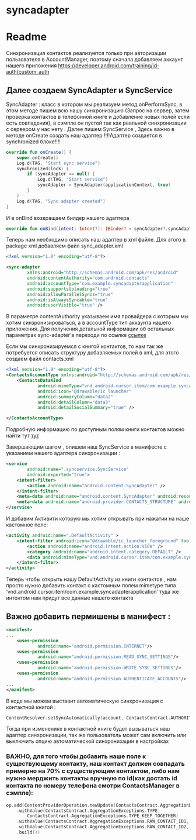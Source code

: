 # syncadapter
# Readme

Синхронизация контактов реализуется только при авторизации пользователя в AccountManager, поэтому сначала добавляем аккаунт нашего приложения https://developer.android.com/training/id-auth/custom_auth 

## Далее создаем SyncAdapter и SyncService

SyncAdapter : класс в котором мы реализуем метод onPerformSync, в этом методе пишем всю нашу синхронизацию 
(Запрос на сервер, затем проверка контактов в телефонной книге и добавление новых полей если есть совпадения), в сэмпле он пустой так как реальной синхронизации с сервером у нас нету . Далее пишем SyncService , Здесь важно в методе onCreate создать наш адаптер 
!!!!Адаптер создается в synchronized блоке!!!! 
```kotlin
override fun onCreate() {
    super.onCreate()
    Log.d(TAG, "Start sync service")
    synchronized(lock) {
        if (syncAdapter == null) {
            Log.d(TAG, "Start service")
            syncAdapter = SyncAdapter(applicationContext, true)
        }
    }
    Log.d(TAG, "Sync adapter created")
}
```
И в onBind возвращаем билдер нашего адаптера

```kotlin
override fun onBind(intent: Intent?): IBinder? = syncAdapter?.syncAdapterBinder
```
Теперь нам необходимо описать наш адаптер в xml файле. Для этого в package xml добавляем файл sync_adapter.xml 
```xml
<?xml version="1.0" encoding="utf-8"?>

<sync-adapter
        xmlns:android="http://schemas.android.com/apk/res/android"
        android:contentAuthority="com.android.contacts"
        android:accountType="com.example.syncadapterapplication"
        android:supportsUploading="true"
        android:allowParallelSyncs="true"
        android:isAlwaysSyncable="true"
        android:userVisible="true" />
```
В параметре contentAuthority указываем имя провайдера с которым мы хотим синзронизироваться, а в accountType тип аккаунта нашего приложения. Для получения детальной информации об остальных параметрах sync-adapter’а переходи по ссылке [ссылке](https://developer.android.com/training/sync-adapters/creating-sync-adapter)

Если мы синхронизируемся с книгой контактов, то нам так же потребуется описать структуру добавляемых полей в xml, для этого создаем файл contacts.xml 
```xml
<?xml version="1.0" encoding="utf-8"?>
<ContactsAccountType xmlns:android="http://schemas.android.com/apk/res/android">
    <ContactsDataKind
            android:mimeType="vnd.android.cursor.item/com.example.syncadapterapplication"
            android:icon="@drawable/ic_launcher"
            android:summaryColumn="data2"
            android:detailColumn="data3"
            android:detailSocialSummary="true" />

</ContactsAccountType>
```
Подробную информацию по доступным полям книги контактов можно найти тут   [тут](https://developer.android.com/guide/topics/providers/contacts-provider?hl=ru)

Завершающим шагом , опишем наш SyncService в манифесте с указанием нашего адаптера синхронизации :
```xml
<service
        android:name=".syncservice.SyncService"
        android:exported="true">
    <intent-filter>
        <action android:name="android.content.SyncAdapter" />
    </intent-filter>
    <meta-data android:name="android.content.SyncAdapter" android:resource="@xml/sync_adapter" />
    <meta-data android:name="android.provider.CONTACTS_STRUCTURE" android:resource="@xml/contacts" />
</service>
```
И добавим Активити которую мы хотим открывать при нажатии на наше кастомное поле:
```xml
<activity android:name=".DefaultActivity" >
    <intent-filter android:icon="@drawable/ic_launcher_foreground" tools:ignore="AppLinkUrlError">
        <action android:name="android.intent.action.VIEW" />
        <category android:name="android.intent.category.DEFAULT" />
        <data android:mimeType="vnd.android.cursor.item/com.example.syncadapterapplication" />
    </intent-filter>
</activity>
```
Теперь чтобы открыть нашу DefaultActivity из книги контактов , нам просто нужно добавить контакт с кастомным полем mimetype типа ‘vnd.android.cursor.item/com.example.syncadapterapplication’ туда же интентом нам придут все данные нашего контакта

## Важно добавить пермишены в манифест :
```xml
<manifest>
...
    <uses-permission
            android:name="android.permission.INTERNET"/>
    <uses-permission
            android:name="android.permission.READ_SYNC_SETTINGS"/>
    <uses-permission
            android:name="android.permission.WRITE_SYNC_SETTINGS"/>
    <uses-permission
            android:name="android.permission.AUTHENTICATE_ACCOUNTS"/>
...
</manifest>
```
В коде мы можем выставит автоматическую синхронизация с контактной книгой :
```kotlin
ContentResolver.setSyncAutomatically(account, ContactsContract.AUTHORITY, true)
```
Тогда при изменениях в контактной книге будет вызываться наш адаптер синхронизации, так же пользователь может сам включить или выключить опцию автоматической синхронизации в настройках

### ВАЖНО, для того чтобы добавить наше поле к существующему контакту, наш контакт должен совпадать примерно на 70% с существующим контактом, либо нам нужно мерджить контакты вручную по id(как достать id контакта по номеру телефона смотри ContactsManager в сэмпле):
```kotlin
op.add(ContentProviderOperation.newUpdate(ContactsContract.AggregationExceptions.CONTENT_URI)
    .withValue(ContactsContract.AggregationExceptions.TYPE,
        ContactsContract.AggregationExceptions.TYPE_KEEP_TOGETHER)
    .withValue(ContactsContract.AggregationExceptions.RAW_CONTACT_ID1, 0)
    .withValue(ContactsContract.AggregationExceptions.RAW_CONTACT_ID2, id)
    .build())
```



